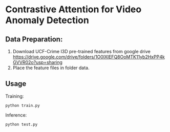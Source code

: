 # Contrastive Attention for Video Anomaly Detection

## Data Preparation:
1. Download UCF-Crime I3D pre-trained features from google drive https://drive.google.com/drive/folders/1O0lXlEFQ8OoMTK11yb2HxPP4kGVVR02o?usp=sharing
2. Place the feature files in folder data.

## Usage
Training:
```shell
python train.py
```

Inference:
```shell
python test.py
```
